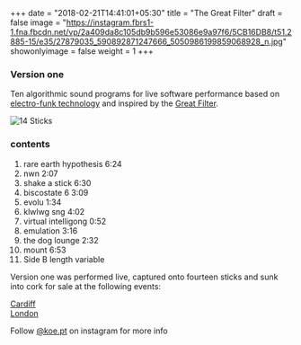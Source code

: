 +++
date = "2018-02-21T14:41:01+05:30"
title = "The Great Filter"
draft = false
image = "https://instagram.fbrs1-1.fna.fbcdn.net/vp/2a409da8c105db9b596e53086e9a97f6/5CB16DB8/t51.2885-15/e35/27879035_590892871247666_5050986199859068928_n.jpg"
showonlyimage = false
weight = 1
+++
<!--more-->

### Version one

Ten algorithmic sound programs for live software performance based on [electro-funk technology](https://en.wikipedia.org/wiki/Electro_(music)) and inspired by the [Great Filter](https://en.wikipedia.org/wiki/Great_Filter).



![14 Sticks](https://instagram.fbrs1-1.fna.fbcdn.net/vp/2a409da8c105db9b596e53086e9a97f6/5CB16DB8/t51.2885-15/e35/27879035_590892871247666_5050986199859068928_n.jpg "14 sticks")

### contents


1. rare earth hypothesis 						    6:24
2. nwn 										    2:07
3. shake a stick								    6:30
4. biscostate 6 								    3:09
5. evolu										    1:34
6. klwlwg sng 								    4:02
7. virtual intelligong 							    0:52
8. emulation									    3:16
9. the dog lounge 								    2:32
10. mount 									    6:53
11. Side B length variable

Version one was performed live, captured onto fourteen sticks and sunk into cork for sale at the following events:   

[Cardiff](https://www.facebook.com/events/179149349497348/)  
[London](https://www.facebook.com/events/1775712846066069/)  

<!-- ⓒ kunst kernewek early Twenty Eighteen  	 -->

Follow [@koe.pt](https://www.instagram.com/koe.pt/) on instagram for more info
